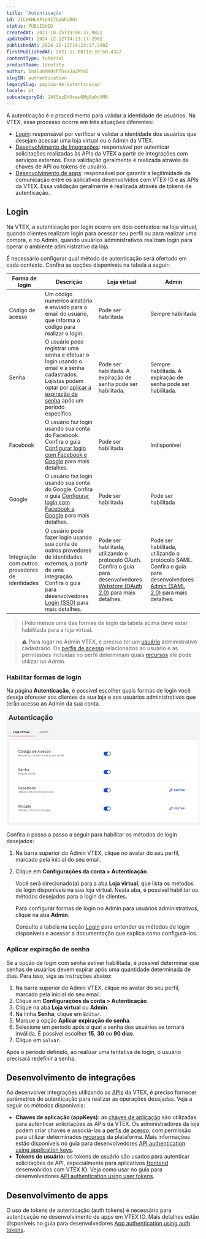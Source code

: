 ```yaml
---
title: 'Autenticação'
id: 21CkKHLKP1o41lUpGhuRUs
status: PUBLISHED
createdAt: 2021-10-25T19:06:37.982Z
updatedAt: 2024-12-12T14:23:17.290Z
publishedAt: 2024-12-12T14:23:17.290Z
firstPublishedAt: 2021-11-08T18:39:50.432Z
contentType: tutorial
productTeam: Identity
author: 1malnhMX0vPThsaJaZMYm2
slugEN: authentication
legacySlug: pagina-de-autenticacao
locale: pt
subcategoryId: 14V5ezEX0cewOMg0o0cYM6
---
```


A autenticação é o procedimento para validar a identidade de usuários. Na VTEX, esse processo ocorre em três situações diferentes:

* [Login](#login): responsável por verificar e validar a identidade dos usuários que desejam acessar uma loja virtual ou o Admin da VTEX.
* [Desenvolvimento de Integrações](#desenvolvimento-de-integracoes): responsável por autenticar solicitações realizadas às APIs da VTEX a partir de integrações com serviços externos. Essa validação geralmente é realizada através de chaves de API ou tokens de usuário.
* [Desenvolvimento de apps](#desenvolvimento-de-apps): responsável por garantir a legitimidade da comunicação entre os aplicativos desenvolvidos com VTEX IO e as APIs da VTEX. Essa validação geralmente é realizada através de tokens de autenticação.

## Login

Na VTEX, a autenticação por login ocorre em dois contextos: na loja virtual, quando clientes realizam login para acessar seu perfil ou para realizar uma compra, e no Admin, quando usuários administrativos realizam login para operar o ambiente administrativo da loja.

É necessário configurar qual método de autenticação será ofertado em cada contexto. Confira as opções disponíveis na tabela a seguir:

| Forma de login | Descrição | Loja virtual | Admin |
|---|---|---|---|
| Código de acesso | Um código numérico aleatório é enviado para o email do usuário, que informa o código para realizar o login. | Pode ser habilitada | Sempre habilitada |
| Senha | O usuário pode registrar uma senha e efetuar o login usando o email e a senha cadastrados. Lojistas podem optar por [aplicar a expiração de senha](#aplicar-expiracao-de-senha) após um período específico. | Pode ser habilitada. A expiração de senha pode ser habilitada. | Sempre habilitada. A expiração de senha pode ser habilitada. |
| Facebook | O usuário faz login usando sua conta do Facebook. Confira o guia [Configurar login com Facebook e Google](https://help.vtex.com/pt/tutorial/configurar-login-com-facebook-e-google--tutorials_513) para mais detalhes. | Pode ser habilitada | Indisponível |
| Google | O usuário faz login usando sua conta do Google. Confira o guia [Configurar login com Facebook e Google](https://help.vtex.com/pt/tutorial/configurar-login-com-facebook-e-google--tutorials_513) para mais detalhes. | Pode ser habilitada | Pode ser habilitada |
| Integração com outros provedores de identidades | O usuário pode fazer login usando sua conta de outros provedores de identidades externos, a partir de uma integração. Confira o guia para desenvolvedores [Login (SSO)](https://developers.vtex.com/docs/guides/login-integration-guide) para mais detalhes. | Pode ser habilitada, utilizando o protocolo OAuth.  Confira o guia para desenvolvedores [Webstore (OAuth 2.0)](https://developers.vtex.com/docs/guides/login-integration-guide-webstore-oauth2) para mais detalhes. | Pode ser habilitada, utilizando o protocolo SAML. Confira o guia para desenvolvedores [Admin (SAML 2.0)](https://developers.vtex.com/docs/guides/login-integration-guide-admin-saml2) para mais detalhes. |

> ℹ️ Pelo menos uma das formas de login da tabela acima deve estar habilitada para a loja virtual.

> ⚠️ Para logar no Admin VTEX, é preciso ter um [usuário](https://help.vtex.com/pt/tutorial/gerenciando-usuarios--tutorials_512) administrativo cadastrado. Os [perfis de acesso](https://help.vtex.com/pt/tutorial/perfis-de-acesso--7HKK5Uau2H6wxE1rH5oRbc) relacionados ao usuário e as permissões incluídas no perfil determinam quais [recursos](https://help.vtex.com/pt/tutorial/license-manager-resources--3q6ztrC8YynQf6rdc6euk3) ele pode utilizar no Admin.

### Habilitar formas de login

Na página **Autenticação**, é possível escolher quais formas de login você deseja oferecer aos clientes da sua loja e aos usuários administrativos que terão acesso ao Admin da sua conta.

![Página de autenticação](https://raw.githubusercontent.com/vtexdocs/help-center-content/refs/heads/main/docs/pt/tutorials/autentica%C3%A7%C3%A3o/conceitos-b%C3%A1sicos-de-autentica%C3%A7%C3%A3o/autenticacao_1.png)

Confira o passo a passo a seguir para habilitar os métodos de login desejados:

1. Na barra superior do Admin VTEX, clique no avatar do seu perfil, marcado pela inicial do seu email.
2. Clique em **Configurações da conta > Autenticação**.

    Você será direcionado(a) para a aba **Loja virtual**, que lista os métodos de login disponíveis na sua loja virtual. Nesta aba, é possível habilitar os métodos desejados para o login de clientes.

    Para configurar formas de login no Admin para usuários administrativos, clique na aba **Admin**.

    Consulte a tabela na seção [Login](#login) para entender os métodos de login disponíveis e acessar a documentação que explica como configurá-los.

### Aplicar expiração de senha

Se a opção de login com senha estiver habilitada, é possível determinar que senhas de usuários devem expirar após uma quantidade determinada de dias. Para isso, siga as instruções abaixo:

1. Na barra superior do Admin VTEX, clique no avatar do seu perfil, marcado pela inicial do seu email.
2. Clique em **Configurações da conta > Autenticação**.
3. Clique na aba **Loja virtual** ou **Admin**.
4. Na linha **Senha**, clique em `Editar`.
5. Marque a opção **Aplicar expiração de senha**.
6. Selecione um período após o qual a senha dos usuários se tornará inválida. É possível escolher **15**, **30** ou **90 dias**.
7. Clique em `Salvar`.

Após o período definido, ao realizar uma tentativa de login, o usuário precisará redefinir a senha.

## Desenvolvimento de integrações

Ao desenvolver integrações utilizando as [APIs](https://developers.vtex.com/docs/guides/getting-started) da VTEX, é preciso fornecer parâmetros de autenticação para realizar as operações desejadas. Veja a seguir os métodos disponíveis:

* **Chaves de aplicação (appKeys):** as [chaves de aplicação](https://help.vtex.com/pt/tutorial/chaves-de-aplicacao--2iffYzlvvz4BDMr6WGUtet) são utilizadas para autenticar solicitações às APIs da VTEX. Os administradores da loja podem criar chaves e associá-las a [perfis de acesso](https://help.vtex.com/pt/tutorial/perfis-de-acesso--7HKK5Uau2H6wxE1rH5oRbc?&utm_source=autocomplete), com permissão para utilizar determinados [recursos](https://help.vtex.com/pt/tutorial/license-manager-resources--3q6ztrC8YynQf6rdc6euk3) da plataforma. Mais informações estão disponíveis no guia para desenvolvedores [API authentication using application keys](https://developers.vtex.com/docs/guides/api-authentication-using-application-keys).
* **Tokens de usuário:** os tokens de usuário são usados para autenticar solicitações de API, especialmente para aplicativos [frontend](https://help.vtex.com/pt/tracks/desenvolvimento-de-loja--3fHF3GIjK8UugnQKIakpl9/5DTcawNjc5MovtD7HNqURl) desenvolvidos com VTEX IO. Veja como usar no guia para desenvolvedores [API authentication using user tokens](https://developers.vtex.com/docs/guides/api-authentication-using-user-tokens).

## Desenvolvimento de apps

O uso de tokens de autenticação (auth tokens) é necessário para autenticação no desenvolvimento de apps em VTEX IO. Mais detalhes estão disponíveis no guia para desenvolvedores [App authentication using auth tokens](https://developers.vtex.com/docs/guides/app-authentication-using-auth-tokens).

